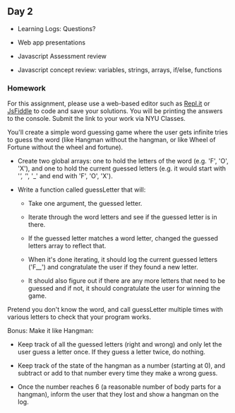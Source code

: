 ## Day 2

* Learning Logs: Questions?

* Web app presentations

* Javascript Assessment review

* Javascript concept review: variables, strings, arrays, if/else, functions

### Homework

For this assignment, please use a web-based editor such as [Repl.it](https://repl.it/) or [JsFiddle](https://jsfiddle.net/) to code and save your solutions. You will be printing the answers to the console. Submit the link to your work via NYU Classes.

You'll create a simple word guessing game where the user gets infinite tries to guess the word (like Hangman without the hangman, or like Wheel of Fortune without the wheel and fortune).

* Create two global arrays: one to hold the letters of the word (e.g. 'F', 'O', 'X'), and one to hold the current guessed letters (e.g. it would start with '_', '_', '_' and end with 'F', 'O', 'X').

* Write a function called guessLetter that will:
  * Take one argument, the guessed letter.
  
  * Iterate through the word letters and see if the guessed letter is in there.
  
  * If the guessed letter matches a word letter, changed the guessed letters array to reflect that.
  
  * When it's done iterating, it should log the current guessed letters ('F__') and congratulate the user if they found a new letter.
  
  * It should also figure out if there are any more letters that need to be guessed and if not, it should congratulate the user for winning the game.
  
Pretend you don't know the word, and call guessLetter multiple times with various letters to check that your program works.

Bonus: Make it like Hangman:
* Keep track of all the guessed letters (right and wrong) and only let the user guess a letter once. If they guess a letter twice, do nothing.

* Keep track of the state of the hangman as a number (starting at 0), and subtract or add to that number every time they make a wrong guess.

* Once the number reaches 6 (a reasonable number of body parts for a hangman), inform the user that they lost and show a hangman on the log.
